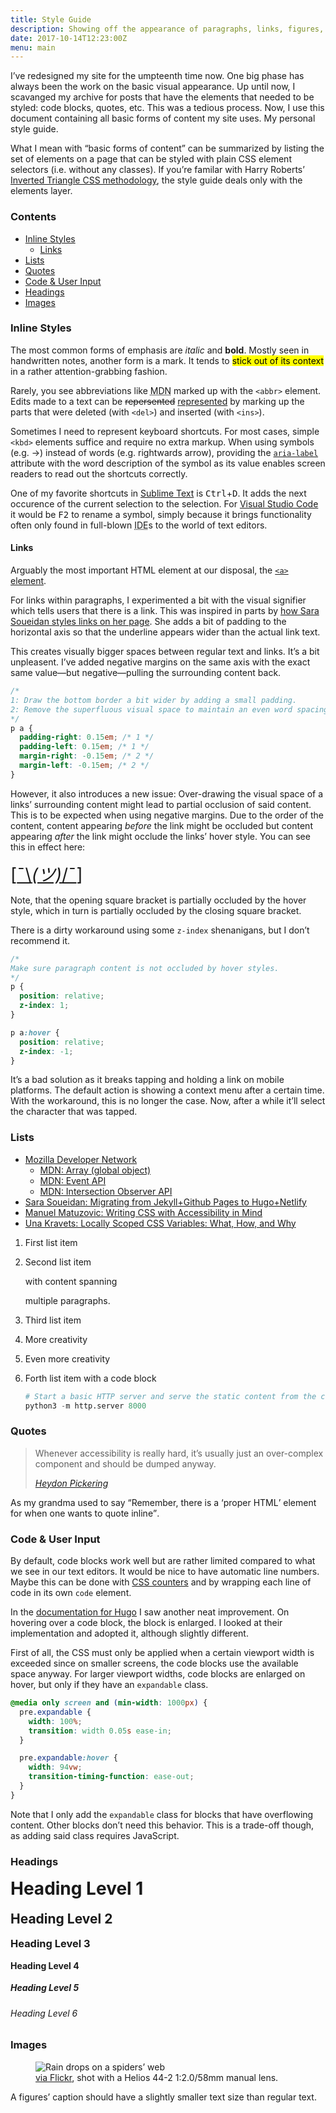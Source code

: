 ```yaml
---
title: Style Guide
description: Showing off the appearance of paragraphs, links, figures, code blocks etc. in a small style guide.
date: 2017-10-14T12:23:00Z
menu: main
---
```

I’ve redesigned my site for the umpteenth time now. One big phase has always been the work on the basic visual appearance.
Up until now, I scavanged my archive for posts that have the elements that needed to be styled: code blocks, quotes, etc. This was a tedious process. Now, I use this document containing all basic forms of content my site uses. My personal style guide.

What I mean with “basic forms of content” can be summarized by listing the set of elements on a page that can be styled with plain CSS element selectors (i.e. without any classes). If you’re familar with Harry Roberts’ [Inverted Triangle CSS methodology](http://www.creativebloq.com/web-design/manage-large-css-projects-itcss-101517528), the style guide deals only with the elements layer.



### Contents

- [Inline Styles](#inline-styles)
  - [Links](#links)
- [Lists](#lists)
- [Quotes](#quotes)
- [Code & User Input](#code-user-input)
- [Headings](#headings)
- [Images](#images)



### Inline Styles

The most common forms of emphasis are *italic* and **bold**. Mostly seen in handwritten notes, another form is a mark. It tends to <mark>stick out of its context</mark> in a rather attention-grabbing fashion.

Rarely, you see abbreviations like <abbr title="Mozilla Developer Network">MDN</abbr> marked up with the `<abbr>` element. Edits made to a text can be <del>repersented</del> <ins>represented</ins> by marking up the parts that were deleted (with `<del>`) and inserted (with `<ins>`).

Sometimes I need to represent keyboard shortcuts. For most cases, simple `<kbd>` elements suffice and require no extra markup. When using symbols (e.g. →) instead of words (e.g. rightwards arrow), providing the [`aria-label`](https://developer.mozilla.org/en-US/docs/Web/Accessibility/ARIA/ARIA_Techniques/Using_the_aria-label_attribute) attribute with the word description of the symbol as its value enables screen readers to read out the shortcuts correctly.

One of my favorite shortcuts in [Sublime Text](https://sublimetext.com) is <kbd>Ctrl</kbd>+<kbd>D</kbd>. It adds the next occurence of the current selection to the selection. For [Visual Studio Code](https://code.visualstudio.com) it would be <kbd>F2</kbd> to rename a symbol, simply because it brings functionality often only found in full-blown <abbr title="Integrated Development Environment">IDE</abbr>s to the world of text editors.



#### Links

Arguably the most important HTML element at our disposal, the [`<a>` element](https://developer.mozilla.org/en-US/docs/Web/HTML/Element/a).

For links within paragraphs, I experimented a bit with the visual signifier which tells users that there is a link. This was inspired in parts by [how Sara Soueidan styles links on her page](http://www.sarasoueidan.com). She adds a bit of padding to the horizontal axis so that the underline appears wider than the actual link text.

This creates visually bigger spaces between regular text and links. It’s a bit unpleasent. I’ve added negative margins on the same axis with the exact same value—but negative—pulling the surrounding content back.

```css
/*
1: Draw the bottom border a bit wider by adding a small padding.
2: Remove the superfluous visual space to maintain an even word spacing.
*/
p a {
  padding-right: 0.15em; /* 1 */
  padding-left: 0.15em; /* 1 */
  margin-right: -0.15em; /* 2 */
  margin-left: -0.15em; /* 2 */
}
```

However, it also introduces a new issue: Over-drawing the visual space of a links’ surrounding content might lead to partial occlusion of said content. This is to be expected when using negative margins. Due to the order of the content, content appearing *before* the link might be occluded but content appearing *after* the link might occlude the links’ hover style. You can see this in effect here:

<span style="font-size: 2em;">[<a href="#">¯\\_(ツ)_/¯</a>]</span>

Note, that the opening square bracket is partially occluded by the hover style, which in turn is partially occluded by the closing square bracket.

There is a dirty workaround using some `z-index` shenanigans, but I don’t recommend it.

```css
/*
Make sure paragraph content is not occluded by hover styles.
*/
p {
  position: relative;
  z-index: 1;
}

p a:hover {
  position: relative;
  z-index: -1;
}
```

It’s a bad solution as it breaks tapping and holding a link on mobile platforms. The default action is showing a context menu after a certain time. With the workaround, this is no longer the case. Now, after a while it’ll select the character that was tapped.



### Lists

- [Mozilla Developer Network](https://developer.mozilla.org/en-US/)
  - [MDN: Array (global object)](https://developer.mozilla.org/en-US/docs/Web/JavaScript/Reference/Global_Objects/Array)
  - [MDN: Event API](https://developer.mozilla.org/en-US/docs/Web/API/Event)
  - [MDN: Intersection Observer API](https://developer.mozilla.org/en-US/docs/Web/API/Intersection_Observer_API)
- [Sara Soueidan: Migrating from Jekyll+Github Pages to Hugo+Netlify](http://www.sarasoueidan.com/blog/jekyll-ghpages-to-hugo-netlify/)
- [Manuel Matuzovic: Writing CSS with Accessibility in Mind](https://medium.com/@matuzo/writing-css-with-accessibility-in-mind-8514a0007939)
- [Una Kravets: Locally Scoped CSS Variables: What, How, and Why](https://una.im/local-css-vars/)

1. First list item
2. Second list item

    with content spanning

    multiple paragraphs.

3. Third list item
  1. More creativity
  2. Even more creativity
4. Forth list item with a code block

    ```python
    # Start a basic HTTP server and serve the static content from the current working directory
    python3 -m http.server 8000
    ```



### Quotes

<blockquote>
  <p>Whenever accessibility is really hard, it’s usually just an over-complex component and should be dumped anyway.</p>
  <cite><a href="https://twitter.com/heydonworks/status/914879392391852033">Heydon Pickering</a></cite>
</blockquote>

As my grandma used to say <q>Remember, there is a <q>proper HTML</q> element for when one wants to quote inline</q>.



### Code & User Input

By default, code blocks work well but are rather limited compared to what we see in our text editors. It would be nice to have automatic line numbers. Maybe this can be done with [CSS counters](https://developer.mozilla.org/en-US/docs/Web/CSS/CSS_Lists_and_Counters/Using_CSS_counters) and by wrapping each line of code in its own `code` element.

In the [documentation for Hugo](https://gohugo.io/templates/lists/#example-list-templates) I saw another neat improvement. On hovering over a code block, the block is enlarged. I looked at their implementation and adopted it, although slightly different.

First of all, the CSS must only be applied when a certain viewport width is exceeded since on smaller screens, the code blocks use the available space anyway. For larger viewport widths, code blocks are enlarged on hover, but only if they have an `expandable` class.

```css
@media only screen and (min-width: 1000px) {
  pre.expandable {
    width: 100%;
    transition: width 0.05s ease-in;
  }

  pre.expandable:hover {
    width: 94vw;
    transition-timing-function: ease-out;
  }
}
```

Note that I only add the `expandable` class for blocks that have overflowing content. Other blocks don’t need this behavior. This is a trade-off though, as adding said class requires JavaScript.



### Headings

<h1 style="margin-top: 0;">Heading Level 1</h1>

<h2 style="margin-top: 0;">Heading Level 2</h2>

<h3 style="margin-top: 0;">Heading Level 3</h3>

<h4 style="margin-top: 0;">Heading Level 4</h4>

<h5 style="margin-top: 0;">Heading Level 5</h5>

<h6 style="margin-top: 0;">Heading Level 6</h6>



### Images

<figure>
  <img src="https://c1.staticflickr.com/9/8675/30106830192_086f433ab8_k.jpg" alt="Rain drops on a spiders’ web">
  <figcaption>
    <a href="https://www.flickr.com/photos/kleinfreund/29739015432">via Flickr</a>, shot with a Helios 44-2 1:2.0/58mm manual lens.
  </figcaption>
</figure>

A figures’ caption should have a slightly smaller text size than regular text.
